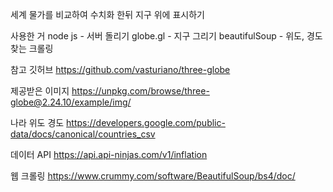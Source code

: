 세계 물가를 비교하여 수치화 한뒤 지구 위에 표시하기

사용한 거
node js - 서버 돌리기
globe.gl - 지구 그리기
beautifulSoup - 위도, 경도 찾는 크롤링

참고 깃허브
https://github.com/vasturiano/three-globe

제공받은 이미지 
https://unpkg.com/browse/three-globe@2.24.10/example/img/

나라 위도 경도
https://developers.google.com/public-data/docs/canonical/countries_csv

데이터 API
https://api.api-ninjas.com/v1/inflation

웹 크롤링
https://www.crummy.com/software/BeautifulSoup/bs4/doc/